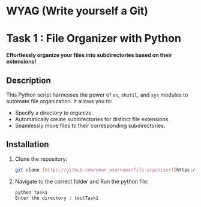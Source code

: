 # WYAG (Write yourself a Git)

# Task 1 : File Organizer with Python

**Effortlessly organize your files into subdirectories based on their extensions!**

## Description

This Python script harnesses the power of `os`, `shutil`, and `sys` modules to automate file organization. It allows you to:

- Specify a directory to organize.
- Automatically create subdirectories for distinct file extensions.
- Seamlessly move files to their corresponding subdirectories.

## Installation

1. Clone the repository:
   ```bash
   git clone [https://github.com/your_username/file-organizer](https://github.com/your_username/file-organizer)

2. Navigate to the correct folder and Run the python file:
   ```bash
   python task1
   Enter the directory : testTask1
